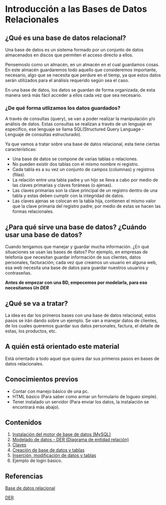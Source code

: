 # Introducción a las Bases de Datos Relacionales
	
## ¿Qué es una base de datos relacional?		
		
  Una base de datos es un sistema formado por un conjunto de datos almacenados en discos que permiten el acceso directo a ellos.
  
  Pensemoslo como un almacén, en un almacén en el cual guardamos cosas. En este almacén guardaremos todo aquello que consideremos  	   importante, necesario, algo que se necesita que perdure en el tiemp, ya que estos datos serán utilizados para el análisis requerido     según sea el caso. 
  
  En una base de datos, los datos se guardan de forma organizada, de esta manera será más fácil acceder a ellos cada vez que sea           necesario.
    		
### **¿De qué forma utlizamos los datos guardados?**		
 		
  A través de consultas (query), se van a poder realizar la manipulación y/o análisis de datos. Estas consultas se realizan a través de   un lenguaje en especifico, ese lenguaje se llama SQL(Structured Query Language - Lenguaje de consultas estructurado).		
    		
 Ya que vamos a tratar sobre una base de datos relacional, esta tiene ciertas características:		
    		
- Una base de datos se compone de varias tablas o relaciones.		
- No pueden existir dos tablas con el mismo nombre ni registro.			
- Cada tabla es a su vez un conjunto de campos (columnas) y registros (filas).			
- La relación entre una tabla padre y un hijo se lleva a cabo por medio de las claves primarias y claves foráneas (o ajenas).		
- Las claves primarias son la clave principal de un registro dentro de una tabla y estas deben cumplir con la integridad de datos.
- Las claves ajenas se colocan en la tabla hija, contienen el mismo valor que la clave primaria del registro padre; por medio de estas 	   se hacen las formas relacionales.		

## ¿Para qué sirve una base de datos? ¿Cuándo usar una base de datos?

  Cuando tengamos que manejar y guardar mucha información. ¿En qué situaciones se usan las bases de datos? Por ejemplo, en empresas de     telefonía que necesitan guardar información de sus clientes, datos personales, facturación; cada vez que creamos un usuario en alguna   web, esa web necesita una base de datos para guardar nuestros usuarios y contraseñas.	

**Antes de empezar con una BD, empecemos por modelarla, para eso necesitamos _Un DER_**		

## ¿Qué se va a tratar?

La idea es dar los primeros bases con una base de datos relacional, estos pasos se irán dando sobre un ejemplo. Se van a manejar datos de clientes, de los cuales queremos guardar sus datos personales, factura, el detalle de estas, los productos, etc.

## A quién está orientado este material

Está orientado a todo aquel que quiera dar sus primeros pasos en bases de datos relacionales.

## Conocimientos previos

- Contar con manejo básico de una pc.
- HTML básico (Para saber como armar un formulario de logueo simple).
- Tener instalado un servidor (Para enviar los datos, la instalación se encontrará más abajo).

## Contenidos

1. [Instalación del motor de base de datos (MySQL)](https://eri02.github.io/intro-a-base-de-datos-relacional/docs/instalacion-bd.html)
2. [Modelado de datos - DER (Diagrama de entidad relación)](https://eri02.github.io/intro-a-base-de-datos-relacional/docs/modelado-DER.html)
3. [Claves](https://eri02.github.io/intro-a-base-de-datos-relacional/docs/claves.html)
4. [Creación de base de datos y tablas](https://eri02.github.io/intro-a-base-de-datos-relacional/docs/creacionBD-y-tablas.html)
5. [Inserción, modificación de datos y tablas](https://eri02.github.io/intro-a-base-de-datos-relacional/docs/insercion-y-modificacion.html)
6. Ejemplo de login básico.


## Referencias	

[Base de datos relacional](https://es.wikipedia.org/wiki/Base_de_datos_relacional)

[DER](https://es.wikipedia.org/wiki/Modelo_entidad-relaci%C3%B3n#Base_te.C3.B3rica_y_conceptual)
	
		
